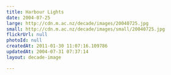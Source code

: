 ```yaml
---
title: Harbour Lights
date: 2004-07-25
large: http://cdn.m.ac.nz/decade/images/20040725.jpg
small: http://cdn.m.ac.nz/decade/images/small/20040725.jpg
flickrUrl: null
photoId: null
createdAt: 2011-01-30 11:07:16.109786
updatedAt: 2004-07-31 07:37:14
layout: decade-image

---
```


